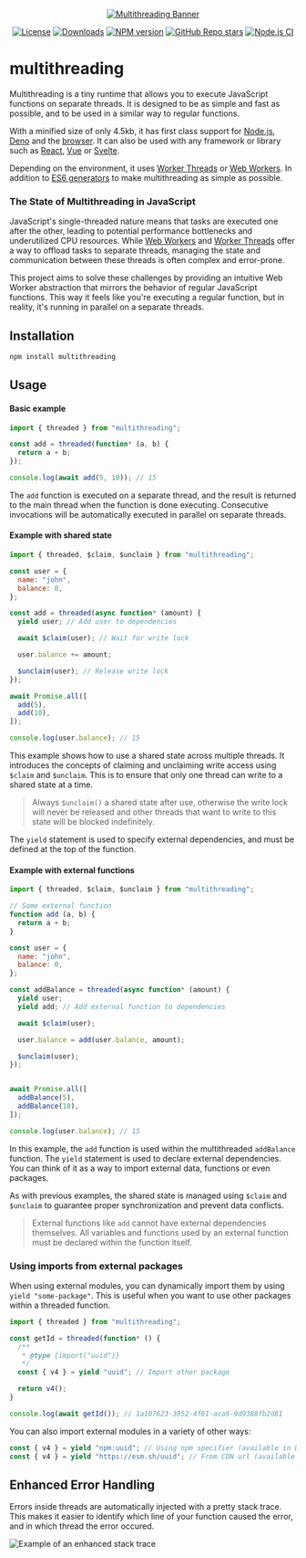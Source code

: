 <div align="center">

[![Multithreading Banner](https://github.com/W4G1/multithreading/assets/38042257/ead29359-37c3-4fd2-819b-349ddeec5524)](https://multithreading.io)

[![License](https://img.shields.io/github/license/W4G1/multithreading)](https://github.com/W4G1/multithreading/blob/main/LICENSE.md)
[![Downloads](https://img.shields.io/npm/dw/multithreading?color=%238956FF)](https://www.npmjs.com/package/multithreading)
[![NPM version](https://img.shields.io/npm/v/multithreading)](https://www.npmjs.com/package/multithreading?activeTab=versions)
[![GitHub Repo stars](https://img.shields.io/github/stars/W4G1/multithreading?logo=github&label=Star&labelColor=rgb(26%2C%2030%2C%2035)&color=rgb(13%2C%2017%2C%2023))](https://github.com/W4G1/multithreading)
[![Node.js CI](https://github.com/W4G1/multithreading/actions/workflows/node.js.yml/badge.svg)](https://github.com/W4G1/multithreading/actions/workflows/node.js.yml)

</div>

# multithreading

Multithreading is a tiny runtime that allows you to execute JavaScript functions on separate threads. It is designed to be as simple and fast as possible, and to be used in a similar way to regular functions.

With a minified size of only 4.5kb, it has first class support for [Node.js](https://nodejs.org/), [Deno](https://deno.com/) and the [browser](https://caniuse.com/?search=webworkers). It can also be used with any framework or library such as [React](https://react.dev/), [Vue](https://vuejs.org/) or [Svelte](https://svelte.dev/).

Depending on the environment, it uses [Worker Threads](https://nodejs.org/api/worker_threads.html) or [Web Workers](https://developer.mozilla.org/en-US/docs/Web/API/Worker). In addition to [ES6 generators](https://developer.mozilla.org/en-US/docs/Web/JavaScript/Reference/Statements/function*) to make multithreading as simple as possible.

### The State of Multithreading in JavaScript

JavaScript's single-threaded nature means that tasks are executed one after the other, leading to potential performance bottlenecks and underutilized CPU resources. While [Web Workers](https://developer.mozilla.org/en-US/docs/Web/API/Worker) and [Worker Threads](https://nodejs.org/api/worker_threads.html) offer a way to offload tasks to separate threads, managing the state and communication between these threads is often complex and error-prone.

This project aims to solve these challenges by providing an intuitive Web Worker abstraction that mirrors the behavior of regular JavaScript functions.
This way it feels like you're executing a regular function, but in reality, it's running in parallel on a separate threads.

## Installation

```bash
npm install multithreading
```

## Usage

#### Basic example

```js
import { threaded } from "multithreading";

const add = threaded(function* (a, b) {
  return a + b;
});

console.log(await add(5, 10)); // 15
```
The `add` function is executed on a separate thread, and the result is returned to the main thread when the function is done executing. Consecutive invocations will be automatically executed in parallel on separate threads.

#### Example with shared state

```js
import { threaded, $claim, $unclaim } from "multithreading";

const user = {
  name: "john",
  balance: 0,
};

const add = threaded(async function* (amount) {
  yield user; // Add user to dependencies

  await $claim(user); // Wait for write lock

  user.balance += amount;

  $unclaim(user); // Release write lock
});

await Promise.all([
  add(5),
  add(10),
]);

console.log(user.balance); // 15
```
This example shows how to use a shared state across multiple threads. It introduces the concepts of claiming and unclaiming write access using `$claim` and `$unclaim`. This is to ensure that only one thread can write to a shared state at a time.

> Always `$unclaim()` a shared state after use, otherwise the write lock will never be released and other threads that want to write to this state will be blocked indefinitely.

The `yield` statement is used to specify external dependencies, and must be defined at the top of the function.

#### Example with external functions

```js
import { threaded, $claim, $unclaim } from "multithreading";

// Some external function
function add (a, b) {
  return a + b;
}

const user = {
  name: "john",
  balance: 0,
};

const addBalance = threaded(async function* (amount) {
  yield user;
  yield add; // Add external function to dependencies

  await $claim(user);

  user.balance = add(user.balance, amount);

  $unclaim(user);
});


await Promise.all([
  addBalance(5),
  addBalance(10),
]);

console.log(user.balance); // 15
```
In this example, the `add` function is used within the multithreaded `addBalance` function. The `yield` statement is used to declare external dependencies. You can think of it as a way to import external data, functions or even packages.

As with previous examples, the shared state is managed using `$claim` and `$unclaim` to guarantee proper synchronization and prevent data conflicts.

> External functions like `add` cannot have external dependencies themselves. All variables and functions used by an external function must be declared within the function itself.

### Using imports from external packages

When using external modules, you can dynamically import them by using `yield "some-package"`. This is useful when you want to use other packages within a threaded function.

```js
import { threaded } from "multithreading";

const getId = threaded(function* () {
  /**
   * @type {import("uuid")}
   */
  const { v4 } = yield "uuid"; // Import other package

  return v4();
}

console.log(await getId()); // 1a107623-3052-4f61-aca9-9d9388fb2d81
```

You can also import external modules in a variety of other ways:
```js
const { v4 } = yield "npm:uuid"; // Using npm specifier (available in Deno)
const { v4 } = yield "https://esm.sh/uuid"; // From CDN url (available in browser and Deno)
```

## Enhanced Error Handling
Errors inside threads are automatically injected with a pretty stack trace.
This makes it easier to identify which line of your function caused the error, and in which thread the error occured.

![Example of an enhanced stack trace](https://github.com/W4G1/multithreading/assets/38042257/4c5b3352-ad19-4270-86e4-dad6fc6e0fe6)
